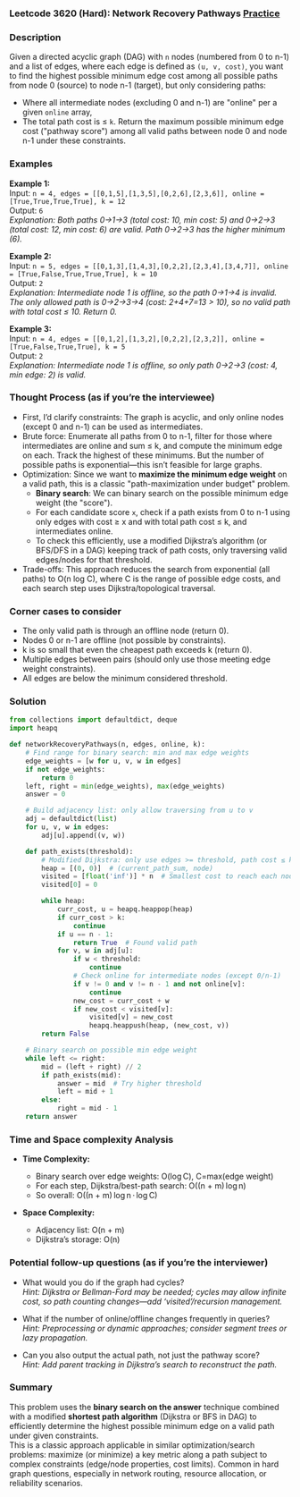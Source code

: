 ### Leetcode 3620 (Hard): Network Recovery Pathways [Practice](https://leetcode.com/problems/network-recovery-pathways)

### Description  
Given a directed acyclic graph (DAG) with `n` nodes (numbered from 0 to n-1) and a list of edges, where each edge is defined as `(u, v, cost)`, you want to find the highest possible minimum edge cost among all possible paths from node 0 (source) to node n-1 (target), but only considering paths:
- Where all intermediate nodes (excluding 0 and n-1) are "online" per a given `online` array,
- The total path cost is ≤ `k`.
Return the maximum possible minimum edge cost ("pathway score") among all valid paths between node 0 and node n-1 under these constraints.

### Examples  

**Example 1:**  
Input: `n = 4, edges = [[0,1,5],[1,3,5],[0,2,6],[2,3,6]], online = [True,True,True,True], k = 12`  
Output: `6`  
*Explanation: Both paths 0→1→3 (total cost: 10, min cost: 5) and 0→2→3 (total cost: 12, min cost: 6) are valid. Path 0→2→3 has the higher minimum (6).*

**Example 2:**  
Input: `n = 5, edges = [[0,1,3],[1,4,3],[0,2,2],[2,3,4],[3,4,7]], online = [True,False,True,True,True], k = 10`  
Output: `2`  
*Explanation: Intermediate node 1 is offline, so the path 0→1→4 is invalid. The only allowed path is 0→2→3→4 (cost: 2+4+7=13 > 10), so no valid path with total cost ≤ 10. Return 0.*

**Example 3:**  
Input: `n = 4, edges = [[0,1,2],[1,3,2],[0,2,2],[2,3,2]], online = [True,False,True,True], k = 5`  
Output: `2`  
*Explanation: Intermediate node 1 is offline, so only path 0→2→3 (cost: 4, min edge: 2) is valid.*

### Thought Process (as if you’re the interviewee)  
- First, I’d clarify constraints: The graph is acyclic, and only online nodes (except 0 and n-1) can be used as intermediates.
- Brute force: Enumerate all paths from 0 to n-1, filter for those where intermediates are online and sum ≤ k, and compute the minimum edge on each. Track the highest of these minimums. But the number of possible paths is exponential—this isn’t feasible for large graphs.
- Optimization: Since we want to **maximize the minimum edge weight** on a valid path, this is a classic "path-maximization under budget" problem.
    - **Binary search**: We can binary search on the possible minimum edge weight (the "score").
    - For each candidate score `x`, check if a path exists from 0 to n-1 using only edges with cost ≥ x and with total path cost ≤ k, and intermediates online.
    - To check this efficiently, use a modified Dijkstra’s algorithm (or BFS/DFS in a DAG) keeping track of path costs, only traversing valid edges/nodes for that threshold.
- Trade-offs: This approach reduces the search from exponential (all paths) to O(n log C), where C is the range of possible edge costs, and each search step uses Dijkstra/topological traversal.

### Corner cases to consider  
- The only valid path is through an offline node (return 0).
- Nodes 0 or n-1 are offline (not possible by constraints).
- k is so small that even the cheapest path exceeds k (return 0).
- Multiple edges between pairs (should only use those meeting edge weight constraints).
- All edges are below the minimum considered threshold.

### Solution

```python
from collections import defaultdict, deque
import heapq

def networkRecoveryPathways(n, edges, online, k):
    # Find range for binary search: min and max edge weights
    edge_weights = [w for u, v, w in edges]
    if not edge_weights:
        return 0
    left, right = min(edge_weights), max(edge_weights)
    answer = 0

    # Build adjacency list: only allow traversing from u to v
    adj = defaultdict(list)
    for u, v, w in edges:
        adj[u].append((v, w))

    def path_exists(threshold):
        # Modified Dijkstra: only use edges >= threshold, path cost ≤ k, intermediates online
        heap = [(0, 0)]  # (current_path_sum, node)
        visited = [float('inf')] * n  # Smallest cost to reach each node
        visited[0] = 0

        while heap:
            curr_cost, u = heapq.heappop(heap)
            if curr_cost > k:
                continue
            if u == n - 1:
                return True  # Found valid path
            for v, w in adj[u]:
                if w < threshold:
                    continue
                # Check online for intermediate nodes (except 0/n-1)
                if v != 0 and v != n - 1 and not online[v]:
                    continue
                new_cost = curr_cost + w
                if new_cost < visited[v]:
                    visited[v] = new_cost
                    heapq.heappush(heap, (new_cost, v))
        return False

    # Binary search on possible min edge weight
    while left <= right:
        mid = (left + right) // 2
        if path_exists(mid):
            answer = mid  # Try higher threshold
            left = mid + 1
        else:
            right = mid - 1
    return answer
```

### Time and Space complexity Analysis  

- **Time Complexity:**  
  - Binary search over edge weights: O(log C), C=max(edge weight)
  - For each step, Dijkstra/best-path search: O((n + m) log n)
  - So overall: O((n + m) log n · log C)

- **Space Complexity:**  
  - Adjacency list: O(n + m)
  - Dijkstra’s storage: O(n)

### Potential follow-up questions (as if you’re the interviewer)  

- What would you do if the graph had cycles?  
  *Hint: Dijkstra or Bellman-Ford may be needed; cycles may allow infinite cost, so path counting changes—add ‘visited’/recursion management.*

- What if the number of online/offline changes frequently in queries?  
  *Hint: Preprocessing or dynamic approaches; consider segment trees or lazy propagation.*

- Can you also output the actual path, not just the pathway score?  
  *Hint: Add parent tracking in Dijkstra’s search to reconstruct the path.*

### Summary
This problem uses the **binary search on the answer** technique combined with a modified **shortest path algorithm** (Dijkstra or BFS in DAG) to efficiently determine the highest possible minimum edge on a valid path under given constraints.  
This is a classic approach applicable in similar optimization/search problems: maximize (or minimize) a key metric along a path subject to complex constraints (edge/node properties, cost limits). Common in hard graph questions, especially in network routing, resource allocation, or reliability scenarios.